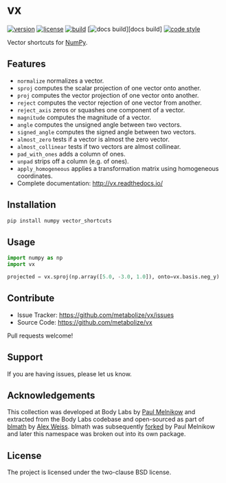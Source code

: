 vx
==

[![version](https://img.shields.io/pypi/v/vector_shortcuts.svg?style=flat-square)][pypi]
[![license](https://img.shields.io/pypi/l/vector_shortcuts.svg?style=flat-square)][pypi]
[![build](https://img.shields.io/circleci/project/github/lace/vx/master.svg?style=flat-square)][build]
[![docs build](https://img.shields.io/readthedocs/vx.svg?style=flat-square)][docs build]
[![code style](https://img.shields.io/badge/code%20style-black-black.svg?style=flat-square)][black]

Vector shortcuts for [NumPy][].

[pypi]: https://pypi.org/project/vector_shortcuts/
[build]: https://circleci.com/gh/lace/entente/tree/master
[black]: https://black.readthedocs.io/en/stable/
[lace]: https://github.com/metabolize/lace
[numpy]: https://www.numpy.org/


Features
--------

- `normalize` normalizes a vector.
- `sproj` computes the scalar projection of one vector onto another.
- `proj` computes the vector projection of one vector onto another.
- `reject` computes the vector rejection of one vector from another.
- `reject_axis` zeros or squashes one component of a vector.
- `magnitude` computes the magnitude of a vector.
- `angle` computes the unsigned angle between two vectors.
- `signed_angle` computes the signed angle between two vectors.
- `almost_zero` tests if a vector is almost the zero vector.
- `almost_collinear` tests if two vectors are almost collinear.
- `pad_with_ones` adds a column of ones.
- `unpad` strips off a column (e.g. of ones).
- `apply_homogeneous` applies a transformation matrix using homogeneous
  coordinates.
- Complete documentation: http://vx.readthedocs.io/


Installation
------------

```sh
pip install numpy vector_shortcuts
```


Usage
-----

```py
import numpy as np
import vx

projected = vx.sproj(np.array([5.0, -3.0, 1.0]), onto=vx.basis.neg_y)
```


Contribute
----------

- Issue Tracker: https://github.com/metabolize/vx/issues
- Source Code: https://github.com/metabolize/vx

Pull requests welcome!


Support
-------

If you are having issues, please let us know.


Acknowledgements
----------------

This collection was developed at Body Labs by [Paul Melnikow][] and extracted
from the Body Labs codebase and open-sourced as part of [blmath][] by [Alex
Weiss][]. blmath was subsequently [forked][fork] by Paul Melnikow and later
this namespace was broken out into its own package.

[paul melnikow]: https://github.com/paulmelnikow
[blmath]: https://github.com/bodylabs/blmath
[alex weiss]: https://github.com/algrs
[fork]: https://github.com/metabolize/blmath


License
-------

The project is licensed under the two-clause BSD license.
